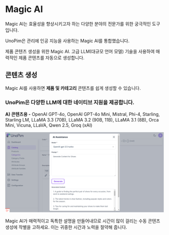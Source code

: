 # Magic AI

Magic AI는 효율성을 향상시키고자 하는 다양한 분야의 전문가를 위한 궁극적인 도구입니다.

UnoPim은 관리에 인공 지능을 사용하는 Magic AI를 통합했습니다.

제품 콘텐츠 생성을 위한 Magic AI. 고급 LLM(대규모 언어 모델) 기술을 사용하여 매력적인 제품 콘텐츠를 자동으로 생성합니다.

## 콘텐츠 생성

Magic AI를 사용하면 **제품 및 카테고리** 콘텐츠를 쉽게 생성할 수 있습니다.

### UnoPim은 다양한 LLM에 대한 네이티브 지원을 제공합니다.

**A) 콘텐츠용 -** OpenAI GPT-4o, OpenAI GPT-4o Mini, Mistral, Phi-4, Starling, Starling LM, LLaMA 3.3 (70B), LLaMA 3.2 (90B, 11B), LLaMA 3.1 (8B), Orca Mini, Vicuna, LLaVA, Qwen 2.5, Groq (xAI)

![Magic 콘텐츠](../../assets/1.0/images/magic-ai/content.png)

Magic AI가 매력적이고 독특한 설명을 만들어내므로 시간이 많이 걸리는 수동 콘텐츠 생성에 작별을 고하세요. 이는 귀중한 시간과 노력을 절약해 줍니다.




